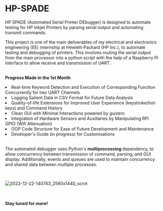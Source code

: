 # HP-SPADE
HP SPADE (Automated Serial Printer DEbugger)  is designed to automate testing for HP Inkjet Printers by parsing serial output and automating transmit commands.

This project is one of the main deliverables of my electrical and electronics engineering (EE) internship at Hewlett-Packard (HP Inc.), to automate testing and debugging of printers.
This involves routing the serial output from the main processor into a python script with the help of a Raspberry Pi interface to allow receive and transmission of UART.
<br/>
<br/>

<b>Progress Made in the 1st Month</b>

<li>Real-time Keyword Detection and Execution of Corresponding Function Concurrently for two UART Channels</li>
<li>Logging Salient Data in CSV Format for Future Data Analysis</li>
<li>Quality-of-life Extensions for Improved User Experience (keystroke/hot-keys) and Command History</li>
<li>Clean GUI with Minimal Interactions powered by guizero</li>
<li>Integration of Hardware Sensors and Auxiliaries by Manipulating RPi GPIO (Wifi Attenuation)</li>
<li>OOP Code Structure for Ease of Future Development and Maintenance</li>
<li>Developer's Guide (in progress) for Customisations</li>

<br/>

The automated debugger uses Python's <b> multiprocessing </b> dependency, to allow concurrency between transmission of command, parsing, and GUI display.
Additionally, events and queues are used to maintain concurrency and shared data between multiple processes.

<br/>

![2022-12-22-140743_2560x1440_scrot](https://user-images.githubusercontent.com/62021897/209074430-e28a8b0f-8ab0-4cd4-9356-cc7731fd21ef.png)


<br/>
<br/>
<b>Stay tuned for more!</b>

